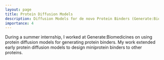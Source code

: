 ```yaml
---
layout: page
title: Protein Diffusion Models
description: Diffusion Models for de novo Protein Binders (Generate:Biomedicines)
importance: 4
---
```

During a summer internship, I worked at Generate:Biomedicines on using protein diffusion models for generating protein binders. My work extended early protein diffusion models to design miniprotein binders to other proteins. 

